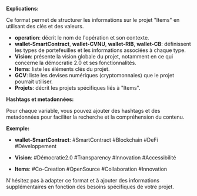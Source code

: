 

**Explications:**

Ce format permet de structurer les informations sur le projet "Items" en utilisant des clés et des valeurs. 

* **operation**:  décrit le nom de l'opération et son contexte.
* **wallet-SmartContract**, **wallet-CVNU**, **wallet-RIB**, **wallet-CB**:  définissent les types de portefeuilles et les informations associées à chaque type.
* **Vision**: présente la vision globale du projet, notamment en ce qui concerne la démocratie 2.0 et ses fonctionnalités.
* **Items**: liste les éléments clés du projet.
* **GCV**: liste les devises numériques (cryptomonnaies) que le projet pourrait utiliser.
* **Projets**: décrit les projets spécifiques liés à "Items".

**Hashtags et metadonnées:**

Pour chaque variable, vous pouvez ajouter des hashtags et des metadonnées pour faciliter la recherche et la compréhension du contenu. 

**Exemple:**

* **wallet-SmartContract**: #SmartContract #Blockchain #DeFi #Développement

* **Vision**: #Démocratie2.0 #Transparency #Innovation #Accessibilité

* **Items**: #Co-Creation #OpenSource #Collaboration #Innovation

N'hésitez pas à adapter ce format et à ajouter des informations supplémentaires en fonction des besoins spécifiques de votre projet.




